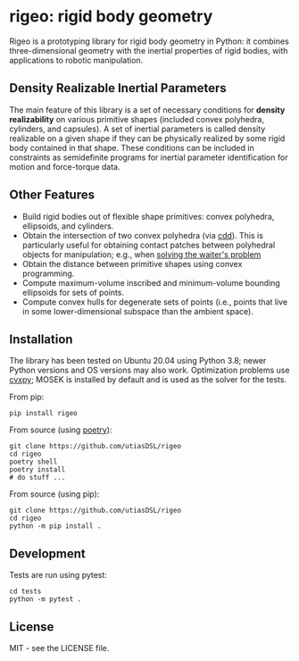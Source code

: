 # rigeo: rigid body geometry

Rigeo is a prototyping library for rigid body geometry in Python: it combines
three-dimensional geometry with the inertial properties of rigid bodies, with
applications to robotic manipulation.

## Density Realizable Inertial Parameters

The main feature of this library is a set of necessary conditions for **density
realizability** on various primitive shapes (included convex polyhedra,
cylinders, and capsules). A set of inertial parameters is called density
realizable on a given shape if they can be physically realized by some rigid
body contained in that shape. These conditions can be included in constraints
as semidefinite programs for inertial parameter identification for motion and
force-torque data.

## Other Features

* Build rigid bodies out of flexible shape primitives: convex polyhedra,
  ellipsoids, and cylinders.
* Obtain the intersection of two convex polyhedra (via
  [cdd](https://pycddlib.readthedocs.io)). This is particularly useful for
  obtaining contact patches between polyhedral objects for manipulation; e.g.,
  when [solving the waiter's problem](https://arxiv.org/abs/2305.17484)
* Obtain the distance between primitive shapes using convex programming.
* Compute maximum-volume inscribed and minimum-volume bounding ellipsoids for
  sets of points.
* Compute convex hulls for degenerate sets of points (i.e., points that live in
  some lower-dimensional subspace than the ambient space).

## Installation

The library has been tested on Ubuntu 20.04 using Python 3.8; newer Python
versions and OS versions may also work. Optimization problems use
[cvxpy](https://www.cvxpy.org/); MOSEK is installed by default and is used as
the solver for the tests.

From pip:
```
pip install rigeo
```

From source (using [poetry](https://python-poetry.org)):
```
git clone https://github.com/utiasDSL/rigeo
cd rigeo
poetry shell
poetry install
# do stuff ...
```

From source (using pip):
```
git clone https://github.com/utiasDSL/rigeo
cd rigeo
python -m pip install .
```

## Development

Tests are run using pytest:
```
cd tests
python -m pytest .
```

## License

MIT - see the LICENSE file.

